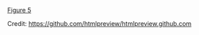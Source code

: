 

<a href="http://htmlpreview.github.io/?https://github.com/WamdamProject/WaMDaM_UseCases/blob/master/UseCases_files/4Figures_HTML/2.2Identify_aggregate_TimeSeriesValues.html" target="_blank"> Figure 5 </a> 





Credit: https://github.com/htmlpreview/htmlpreview.github.com
